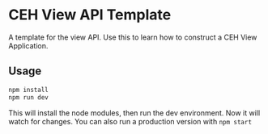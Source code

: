 # CEH View API Template

A template for the view API.
Use this to learn how to construct a CEH View Application.

## Usage

```sh
npm install
npm run dev
```

This will install the node modules, then run the dev environment. Now it will watch for changes.
You can also run a production version with `npm start`

